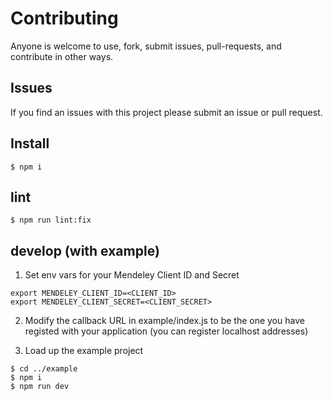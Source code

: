 # Contributing

Anyone is welcome to use, fork, submit issues, pull-requests, and contribute in other ways.

## Issues

If you find an issues with this project please submit an issue or pull request.

## Install

```
$ npm i
```

## lint

```
$ npm run lint:fix
```

## develop (with example)

1. Set env vars for your Mendeley Client ID and Secret
```
export MENDELEY_CLIENT_ID=<CLIENT_ID>
export MENDELEY_CLIENT_SECRET=<CLIENT_SECRET>
```

2. Modify the callback URL in example/index.js to be the one you have registed with your application (you can register localhost addresses)

3. Load up the example project
```
$ cd ../example
$ npm i
$ npm run dev
```
